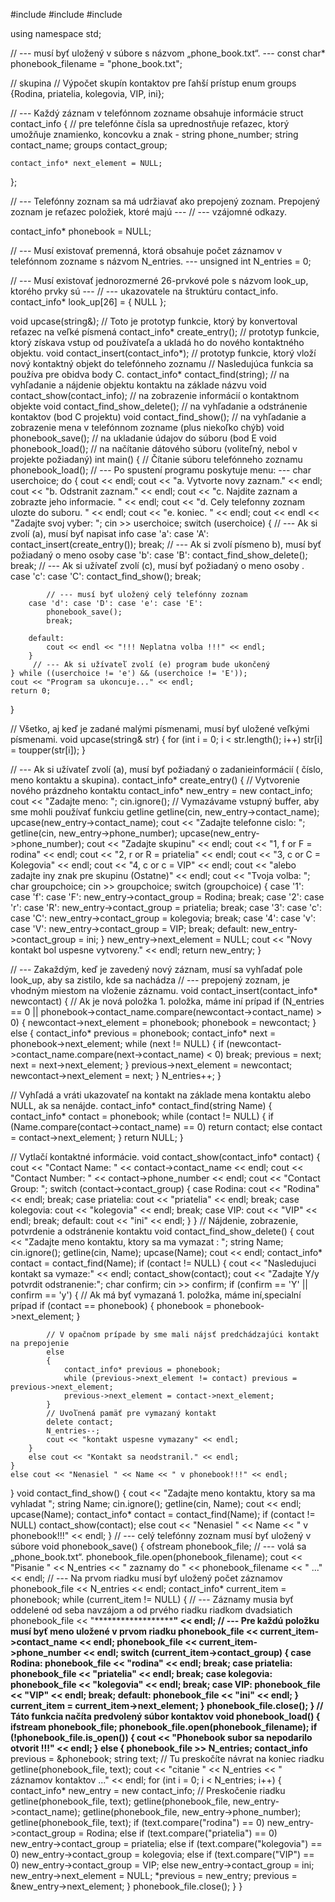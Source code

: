 #include <iostream>
#include <string>
#include <fstream>

using namespace std;

 // ---  musí byť uložený v súbore s názvom „phone_book.txt“. ---
const char* phonebook_filename = "phone_book.txt";

 //  skupina  //  Výpočet skupín kontaktov pre ľahší prístup
enum groups {Rodina, priatelia, kolegovia, VIP, ini};

 // --- Každý záznam v telefónnom zozname obsahuje  informácie 
struct contact_info
{
	// pre telefónne čísla sa uprednostňuje reťazec, ktorý umožňuje znamienko, koncovku a znak -
	string phone_number;
	string contact_name;
	groups contact_group;
	 
	contact_info* next_element = NULL;
};


// --- Telefónny zoznam sa má udržiavať ako prepojený zoznam. Prepojený zoznam je reťazec položiek, ktoré majú ---
// --- vzájomné odkazy. 

contact_info* phonebook = NULL;

 // --- Musí existovať premenná, ktorá obsahuje počet záznamov v telefónnom zozname s názvom N_entries. ---
unsigned int N_entries = 0;

 // --- Musí existovať jednorozmerné 26-prvkové pole s názvom look_up, ktorého prvky sú --- // --- ukazovatele na štruktúru contact_info.
contact_info* look_up[26] = { NULL };

void upcase(string&);			// Toto je prototyp funkcie, ktorý by konvertoval reťazec na veľké písmená
contact_info* create_entry();		//  prototyp funkcie, ktorý získava vstup od používateľa a ukladá ho do nového kontaktného objektu.
void contact_insert(contact_info*);	// prototyp funkcie, ktorý vloží nový kontaktný objekt do telefónneho zoznamu
 // Nasledujúca funkcia sa používa pre obidva body C.
contact_info* contact_find(string);	//  na vyhľadanie a nájdenie objektu kontaktu na základe názvu
void contact_show(contact_info);	//  na zobrazenie informácií o kontaktnom objekte
void contact_find_show_delete();	//  na vyhľadanie a odstránenie kontaktov (bod C projektu)
void contact_find_show();		//  na vyhľadanie a zobrazenie mena v telefónnom zozname (plus niekoľko chýb)
void phonebook_save();			//  na ukladanie údajov do súboru (bod E
void phonebook_load();			//  na načítanie dátového súboru (voliteľný, nebol v projekte požiadaný)
int main()
{
	// Čítanie súboru telefónneho zoznamu 
	phonebook_load();
	 // --- Po spustení programu poskytuje  menu: ---
	char userchoice;
	do
	{
		cout << endl;
		cout << "a. Vytvorte novy zaznam." << endl;
		cout << "b. Odstranit zaznam." << endl;
		cout << "c. Najdite zaznam a zobrazte jeho informacie. " << endl;
		cout << "d. Cely telefonny zoznam ulozte do suboru. " << endl;
		cout << "e. koniec. " << endl;
		cout << endl << "Zadajte svoj vyber: ";
		cin >> userchoice;
		switch (userchoice)
		{
			 // --- Ak si zvolí (a), musí byť napisat info
		case 'a': case 'A':
			contact_insert(create_entry());
			break;
			 // --- Ak si  zvolí písmeno b), musí byť požiadaný o meno osoby
		case 'b': case 'B':
			contact_find_show_delete();
			break;
			 // --- Ak si užívateľ zvolí (c), musí byť požiadaný o meno osoby .
		case 'c': case 'C':
			contact_find_show();
			break;

			// --- musí byť uložený celý telefónny zoznam 
		case 'd': case 'D': case 'e': case 'E':
			phonebook_save();
			break;
			
		default:
			cout << endl << "!!! Neplatna volba !!!" << endl;
		}
		 // --- Ak si užívateľ zvolí (e) program bude ukončený 
	} while ((userchoice != 'e') && (userchoice != 'E'));
	cout << "Program sa ukoncuje..." << endl;
	return 0;
}

//  Všetko, aj keď je zadané malými písmenami, musí byť uložené veľkými písmenami.
void upcase(string& str)
{
	for (int i = 0; i < str.length(); i++) str[i] = toupper(str[i]);
}

 // --- Ak si užívateľ zvolí (a), musí byť požiadaný o zadanieinformácií ( číslo, meno kontaktu a skupina).
contact_info* create_entry()
{
	// Vytvorenie nového prázdneho kontaktu
	contact_info* new_entry = new contact_info;
	cout << "Zadajte meno: ";
	cin.ignore();	// Vymazávame vstupný buffer, aby sme mohli používať funkciu getline
	getline(cin, new_entry->contact_name);
	upcase(new_entry->contact_name);
	cout << "Zadajte telefonne cislo: ";
	getline(cin, new_entry->phone_number);
	upcase(new_entry->phone_number);
	cout << "Zadajte skupinu" << endl;
	cout << "1, f or F = rodina" << endl;
	cout << "2, r or R = priatelia" << endl;
	cout << "3, c or C = Kolegovia" << endl;
	cout << "4, c or c = VIP" << endl;
	cout << "alebo zadajte iny znak pre skupinu (Ostatne)" << endl;
	cout << "Tvoja volba: ";
	char groupchoice;
	cin >> groupchoice;
	switch (groupchoice)
	{
	case '1': case 'f': case 'F':
		new_entry->contact_group = Rodina;
		break;
	case '2': case 'r': case 'R':
		new_entry->contact_group = priatelia;
		break;
	case '3': case 'c': case 'C':
		new_entry->contact_group = kolegovia;
		break;
	case '4': case 'v': case 'V':
		new_entry->contact_group = VIP;
		break;
	default:
		new_entry->contact_group = ini;
	}
	new_entry->next_element = NULL;
	cout << "Novy kontakt bol uspesne vytvoreny." << endl;
	return new_entry;
}



// --- Zakaždým, keď je zavedený nový záznam, musí sa vyhľadať pole look_up, aby sa zistilo, kde sa nachádza
// --- prepojený zoznam, je vhodným miestom na vloženie záznamu.
void contact_insert(contact_info* newcontact)
{
	// Ak je nová položka 1. položka, máme iní prípad
	if (N_entries == 0 || phonebook->contact_name.compare(newcontact->contact_name) > 0)
	{
		newcontact->next_element = phonebook;
		phonebook = newcontact;
	}
	else
	{
		contact_info* previous = phonebook;
		contact_info* next = phonebook->next_element;
		while (next != NULL)
		{
			if (newcontact->contact_name.compare(next->contact_name) < 0) break;
			previous = next;
			next = next->next_element;
		}
		previous->next_element = newcontact;
		newcontact->next_element = next;
	}
	N_entries++;
}


// Vyhľadá a vráti ukazovateľ na kontakt na základe mena kontaktu alebo NULL, ak sa nenájde.
contact_info* contact_find(string Name)
{
	contact_info* contact = phonebook;
	while (contact != NULL)
	{
		if (Name.compare(contact->contact_name) == 0)
			return contact;
		else
			contact = contact->next_element;
	}
	return NULL;
}

// Vytlačí kontaktné informácie.
void contact_show(contact_info* contact)
{
	cout << "Contact Name: " << contact->contact_name << endl;
	cout << "Contact Number: " << contact->phone_number << endl;
	cout << "Contact Group: ";
	switch (contact->contact_group)
	{
	case Rodina: cout << "Rodina" << endl; break;
	case priatelia: cout << "priatelia" << endl; break;
	case kolegovia: cout << "kolegovia" << endl; break;
	case VIP: cout << "VIP" << endl; break;
	default: cout << "ini" << endl;
	}
}
//  Nájdenie, zobrazenie, potvrdenie a odstránenie kontaktu
void contact_find_show_delete()
{
	cout << "Zadajte meno kontaktu, ktory sa ma vymazat : ";
	string Name;
	cin.ignore();
	getline(cin, Name);
	upcase(Name);
	cout << endl;
	contact_info* contact = contact_find(Name);
	if (contact != NULL)
	{
		cout << "Nasledujuci kontakt sa vymaze:" << endl;
		contact_show(contact);
		cout << "Zadajte Y/y potvrdit odstranenie:";
		char confirm;
		cin >> confirm;
		if (confirm == 'Y' || confirm == 'y')
		{
			// Ak má byť vymazaná 1. položka, máme iní,specialní prípad
			if (contact == phonebook)
			{
				phonebook = phonebook->next_element;
			}

			// V opačnom prípade by sme mali nájsť predchádzajúci kontakt na prepojenie
			else
			{
				contact_info* previous = phonebook;
				while (previous->next_element != contact) previous = previous->next_element;
				previous->next_element = contact->next_element;
			}
			// Uvoľnená pamäť pre vymazaný kontakt
			delete contact;
			N_entries--;
			cout << "kontakt uspesne vymazany" << endl;
		}
		else cout << "Kontakt sa neodstranil." << endl;
	}
	else cout << "Nenasiel " << Name << " v phonebook!!!" << endl;
}
void contact_find_show()
{
	cout << "Zadajte meno kontaktu, ktory sa ma vyhladat ";
	string Name;
	cin.ignore();
	getline(cin, Name);
	cout << endl;
	upcase(Name);
	contact_info* contact = contact_find(Name);
	if (contact != NULL)
		contact_show(contact);
	else
		cout << "Nenasiel " << Name << " v phonebook!!!" << endl;
}
// --- celý telefónny zoznam musí byť uložený v súbore
void phonebook_save()
{
	ofstream phonebook_file;
	// --- volá sa „phone_book.txt“.
	phonebook_file.open(phonebook_filename);
	cout << "Pisanie " << N_entries << " zaznamy do " << phonebook_filename << " ..." << endl;
	// --- Na prvom riadku musí byť uložený počet záznamov
	phonebook_file << N_entries << endl;
	contact_info* current_item = phonebook;
	while (current_item != NULL)
	{
		// --- Záznamy musia byť oddelené od seba navzájom a od prvého riadku riadkom dvadsiatich 
		phonebook_file << "********************" << endl;
		// --- Pre každú položku musí byť meno uložené v prvom riadku
		phonebook_file << current_item->contact_name << endl;
		phonebook_file << current_item->phone_number << endl;
		switch (current_item->contact_group)
		{
		case Rodina: phonebook_file << "rodina" << endl; break;
		case priatelia: phonebook_file << "priatelia" << endl; break;
		case kolegovia: phonebook_file << "kolegovia" << endl; break;
		case VIP: phonebook_file << "VIP" << endl; break;
		default: phonebook_file << "ini" << endl;
		}
		current_item = current_item->next_element;
	}
	phonebook_file.close();
}
// Táto funkcia načíta predvolený súbor kontaktov 
void phonebook_load()
{
	ifstream phonebook_file;
	phonebook_file.open(phonebook_filename);
	if (!phonebook_file.is_open())
	{
		cout << "Phonebook subor sa nepodarilo otvorit !!!" << endl;
	}
	else
	{
		phonebook_file >> N_entries;
		contact_info** previous = &phonebook;
		string text;
		// Tu preskočíte návrat na koniec riadku 
		getline(phonebook_file, text);
		cout << "citanie " << N_entries << " záznamov kontaktov ..." << endl;
		for (int i = 0; i < N_entries; i++)
		{
			contact_info* new_entry = new contact_info;
// Preskočenie riadku 
			getline(phonebook_file, text);
			getline(phonebook_file, new_entry->contact_name);
			getline(phonebook_file, new_entry->phone_number);
			getline(phonebook_file, text);
			if (text.compare("rodina") == 0)  	new_entry->contact_group = Rodina;
			else if (text.compare("priatelia") == 0)	new_entry->contact_group = priatelia;
			else if (text.compare("kolegovia") == 0)	new_entry->contact_group = kolegovia;
			else if (text.compare("VIP") == 0)	new_entry->contact_group = VIP;
			else new_entry->contact_group = ini;
			new_entry->next_element = NULL;
			*previous = new_entry;
			previous = &new_entry->next_element;
		}
		phonebook_file.close();
	}
}
